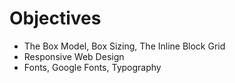 # Objectives

- The Box Model, Box Sizing, The Inline Block Grid
- Responsive Web Design
- Fonts, Google Fonts, Typography
